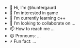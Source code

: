 - 👋 Hi, I’m @huntergaurd
- 👀 I’m interested in game
- 🌱 I’m currently learning c++
- 💞️ I’m looking to collaborate on ...
- 📫 How to reach me ...
- 😄 Pronouns: ...
- ⚡ Fun fact: ...

<!---
huntergaurd/huntergaurd is a ✨ special ✨ repository because its `README.md` (this file) appears on your GitHub profile.
You can click the Preview link to take a look at your changes.
--->
